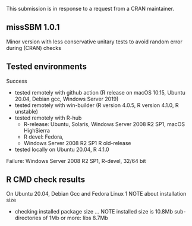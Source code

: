 
This submission is in response to a request from a CRAN maintainer.

## missSBM 1.0.1

Minor version with less conservative unitary tests to avoid random error during (CRAN) checks

## Tested environments

Success

- tested remotely with github action (R release on macOS 10.15, Ubuntu 20.04, Debian gcc, Windows Server 2019)
- tested remotely with win-builder (R version 4.0.5, R version 4.1.0,  R unstable)
- tested remotely with R-hub 
     * R-release: Ubuntu, Solaris, Windows Server 2008 R2 SP1, macOS HighSierra
     * R devel: Fedora,
     * Windows Server 2008 R2 SP1 R old-release
- tested locally on Ubuntu 20.04, R 4.1.0

Failure: Windows Server 2008 R2 SP1, R-devel, 32/64 bit

## R CMD check results

On Ubuntu 20.04, Debian Gcc and Fedora Linux 1 NOTE about installation size

* checking installed package size ... NOTE
  installed size is 10.8Mb
  sub-directories of 1Mb or more:
    libs   8.7Mb

